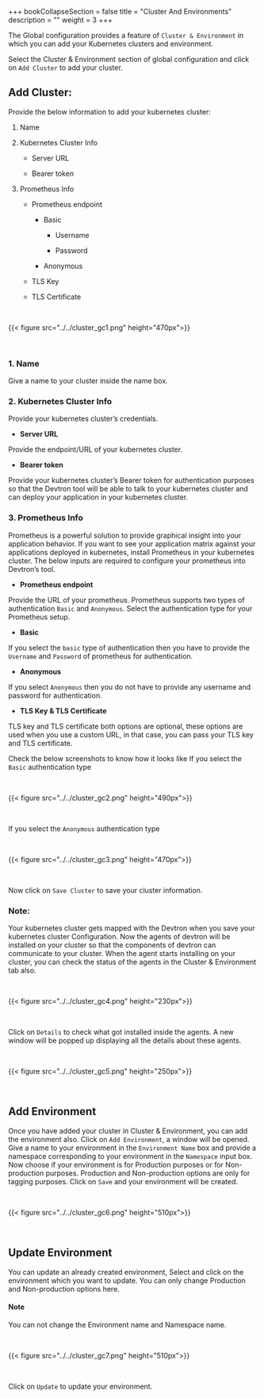 +++
bookCollapseSection = false
title = "Cluster And Environments"
description = ""
weight = 3
+++

The Global configuration provides a feature of `Cluster & Environment` in which you can add your Kubernetes clusters and environment.

Select the Cluster & Environment section of global configuration and click on `Add Cluster` to add your cluster.

  

## Add Cluster:

Provide the below information to add your kubernetes cluster:

1.  Name
    
2.  Kubernetes Cluster Info
    

    -   Server URL
    
    -   Bearer token
    

3.  Prometheus Info
    

    -   Prometheus endpoint
    

        -   Basic
    

             -   Username
    
             -   Password
    

         -   Anonymous
    

    -   TLS Key
    
    -   TLS Certificate

&nbsp;&nbsp;

{{< figure src="../../cluster_gc1.png" height="470px">}}

&nbsp;&nbsp;

### 1. Name

Give a name to your cluster inside the name box.

  

### 2. Kubernetes Cluster Info

Provide your kubernetes cluster’s credentials.

  

-   **Server URL**
    

Provide the endpoint/URL of your kubernetes cluster.

-   **Bearer token**
    

Provide your kubernetes cluster’s Bearer token for authentication purposes so that the Devtron tool will be able to talk to your kubernetes cluster and can deploy your application in your kubernetes cluster.

  

### 3. Prometheus Info

Prometheus is a powerful solution to provide graphical insight into your application behavior. If you want to see your application matrix against your applications deployed in kubernetes, install Prometheus in your kubernetes cluster. The below inputs are required to configure your prometheus into Devtron’s tool.

-   **Prometheus endpoint**
    

Provide the URL of your prometheus. Prometheus supports two types of authentication `Basic` and `Anonymous`. Select the authentication type for your Prometheus setup.

  

-   **Basic**
    

If you select the `basic` type of authentication then you have to provide the `Username` and `Password` of prometheus for authentication.

  

-   **Anonymous**
    

If you select `Anonymous` then you do not have to provide any username and password for authentication.

  

-   **TLS Key & TLS Certificate**
    

TLS key and TLS certificate both options are optional, these options are used when you use a custom URL, in that case, you can pass your TLS key and TLS certificate.

  

Check the below screenshots to know how it looks like If you select the `Basic` authentication type

&nbsp;&nbsp;

{{< figure src="../../cluster_gc2.png" height="490px">}}

&nbsp;&nbsp;

If you select the `Anonymous` authentication type

&nbsp;&nbsp;

{{< figure src="../../cluster_gc3.png" height="470px">}}

&nbsp;&nbsp;

Now click on `Save Cluster` to save your cluster information.

  

### Note:

Your kubernetes cluster gets mapped with the Devtron when you save your kubernetes cluster Configuration. Now the agents of devtron will be installed on your cluster so that the components of devtron can communicate to your cluster. When the agent starts installing on your cluster, you can check the status of the agents in the Cluster & Environment tab also.

&nbsp;&nbsp;

{{< figure src="../../cluster_gc4.png" height="230px">}}

&nbsp;&nbsp;

Click on `Details` to check what got installed inside the agents. A new window will be popped up displaying all the details about these agents.

&nbsp;&nbsp;

{{< figure src="../../cluster_gc5.png" height="250px">}}

&nbsp;&nbsp;

## Add Environment

  

Once you have added your cluster in Cluster & Environment, you can add the environment also. Click on `Add Environment`, a window will be opened. Give a name to your environment in the `Environment Name` box and provide a namespace corresponding to your environment in the `Namespace` input box. Now choose if your environment is for Production purposes or for Non-production purposes. Production and Non-production options are only for tagging purposes. Click on `Save` and your environment will be created.

&nbsp;&nbsp;

{{< figure src="../../cluster_gc6.png" height="510px">}}

&nbsp;&nbsp;

## Update Environment

  

You can update an already created environment, Select and click on the environment which you want to update. You can only change Production and Non-production options here.

#### Note 
You can not change the Environment name and Namespace name.

&nbsp;&nbsp;

{{< figure src="../../cluster_gc7.png" height="510px">}}

&nbsp;&nbsp;

Click on `Update` to update your environment.
